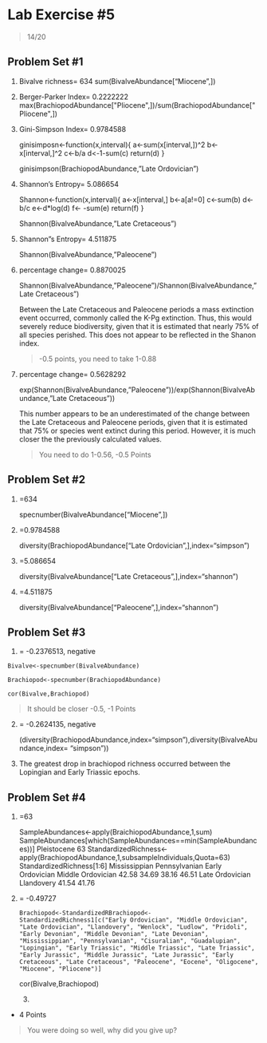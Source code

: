 # Lab Exercise #5

> 14/20

## Problem Set #1

1)	
	Bivalve richness= 634
	sum(BivalveAbundance[“Miocene”,])

2)	
	Berger-Parker Index= 0.2222222
	max(BrachiopodAbundance["Pliocene",])/sum(BrachiopodAbundance["Pliocene",])

3)	Gini-Simpson Index= 0.9784588
	
	ginisimposn<-function(x,interval){
	a<-sum(x[interval,])^2
	b<-x[interval,]^2
	c<-b/a
	d<-1-sum(c)
	return(d)
	}
	
	ginisimpson(BrachiopodAbundance,”Late Ordovician”)

4)	Shannon’s Entropy= 5.086654
	
	Shannon<-function(x,interval){
	a<-x[interval,]
	b<-a[a!=0]
	c<-sum(b)
	d<-b/c
	e<-d*log(d)
	f<- -sum(e)
	return(f)
	}
	
	Shannon(BivalveAbundance,”Late Cretaceous”)

5)	Shannon”s Entropy= 4.511875
	
	Shannon(BivalveAbundance,”Paleocene”)

6)	percentage change= 0.8870025

	Shannon(BivalveAbundance,”Paleocene”)/Shannon(BivalveAbundance,”Late Cretaceous”)

	Between the Late Cretaceous and Paleocene periods a mass extinction event occurred, commonly called 
	the K-Pg extinction.  Thus, this would severely reduce biodiversity, given that it is estimated that nearly 
	75% of all species perished.  This does not appear to be reflected in the Shanon index. 


	> -0.5 points, you need to take 1-0.88

7)	percentage change= 0.5628292
	
	exp(Shannon(BivalveAbundance,”Paleocene”))/exp(Shannon(BivalveAbundance,”Late Cretaceous”))

	This number appears to be an underestimated of the change between the Late Cretaceous and Paleocene 
	periods, given that it is estimated that 75% or species went extinct during this period.  However, it is 
	much closer the the previously calculated values.

	> You need to do 1-0.56, -0.5 Points

## Problem Set #2

1)	=634

	specnumber(BivalveAbundance[“Miocene”,])

2)	=0.9784588

	diversity(BrachiopodAbundance[“Late Ordovician”,],index=“simpson”)

3)	=5.086654

	diversity(BivalveAbundance[“Late Cretaceous”,],index=“shannon”)

4)	=4.511875

	diversity(BivalveAbundance[“Paleocene”,],index=“shannon”)

## Problem Set #3

1)	 = -0.2376513, negative

	Bivalve<-specnumber(BivalveAbundance)

	Brachiopod<-specnumber(BrachiopodAbundance)

	cor(Bivalve,Brachiopod)

> It should be closer -0.5, -1 Points

2)	= -0.2624135, negative

	(diversity(BrachiopodAbundance,index=“simpson”),diversity(BivalveAbundance,index=
	“simpson”))

3)	The greatest drop in brachiopod richness occurred between the Lopingian and Early Triassic epochs.


## Problem Set #4

1)	=63

	SampleAbundances<-apply(BraichiopodAbundance,1,sum)
	SampleAbundances[which(SampleAbundances==min(SampleAbundances))]
	Pleistocene 
	 63 
	StandardizedRichness<-apply(BrachiopodAbundance,1,subsampleIndividuals,Quota=63)
	StandardizedRichness[1:6]
	  Mississippian     Pennsylvanian  Early Ordovician Middle Ordovician 
            	42.58             34.69             38.16             46.51 
 	 Late Ordovician        Llandovery 
            	41.54             41.76 


2)	= -0.49727

		Brachiopod<-StandardizedRBrachiopod<- StandardizedRichness1[c("Early Ordovician", "Middle Ordovician", "Late Ordovician", "Llandovery", "Wenlock", "Ludlow", "Pridoli", "Early Devonian", "Middle Devonian", "Late Devonian", "Mississippian", "Pennsylvanian", "Cisuralian", "Guadalupian", "Lopingian", "Early Triassic", "Middle Triassic", "Late Triassic", "Early Jurassic", "Middle Jurassic", "Late Jurassic", "Early Cretaceous", "Late Cretaceous", "Paleocene", "Eocene", "Oligocene", "Miocene", "Pliocene")]

	cor(Bivalve,Brachiopod)

	3.	

- 4 Points

> You were doing so well, why did you give up?
